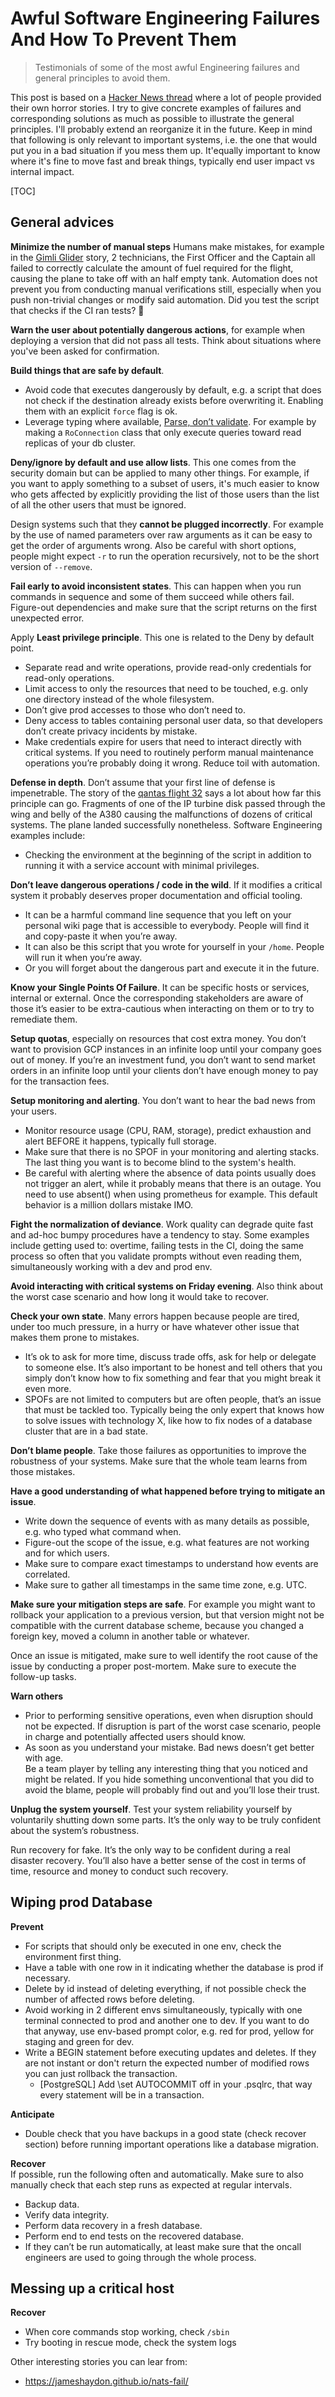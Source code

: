 # Awful Software Engineering Failures And How To Prevent Them

> Testimonials of some of the most awful Engineering failures and general principles to avoid them.

This post is based on a [Hacker News thread](https://news.ycombinator.com/item?id=38452959) where a lot of people provided their own horror stories.
I try to give concrete examples of failures and corresponding solutions as much as possible to illustrate the general principles.
I'll probably extend an reorganize it in the future. Keep in mind that following is only relevant to important systems, i.e. the one that would put you in a bad situation if you mess them up. It'equally important to know where it's fine to move fast and break things, typically end user impact vs internal impact.

[TOC]

## General advices

**Minimize the number of manual steps** Humans make mistakes, for example in the [Gimli Glider](https://en.wikipedia.org/wiki/Gimli_Glider#Miscalculation_during_fueling) story, 2 technicians, the First Officer and the Captain all failed to correctly calculate the amount of fuel required for the flight, causing the plane to take off with an half empty tank. Automation does not prevent you from conducting manual verifications still, especially when you push non-trivial changes or modify said automation.
Did you test the script that checks if the CI ran tests? 🤡

**Warn the user about potentially dangerous actions**, for example when deploying a version that did not pass all tests. Think about situations where you've been asked for confirmation.  

**Build things that are safe by default**.

* Avoid code that executes dangerously by default, e.g. a script that does not check if the destination already exists before overwriting it. Enabling them with an explicit `force` flag is ok.
* Leverage typing where available, [Parse, don’t validate](https://lexi-lambda.github.io/blog/2019/11/05/parse-don-t-validate/). For example by making a `RoConnection` class that only execute queries toward read replicas of your db cluster.  

**Deny/ignore by default and use allow lists**. This one comes from the security domain but can be applied to many other things.
For example, if you want to apply something to a subset of users, it's much easier to know who gets affected by explicitly providing the list of those users than the list of all the other users that must be ignored.  

Design systems such that they **cannot be plugged incorrectly**. For example by the use of named parameters over raw arguments as it can be easy to get the order of arguments wrong. Also be careful with short options, people might expect `-r` to run the operation recursively, not to be the short version of `--remove`.

**Fail early to avoid inconsistent states**. This can happen when you run commands in sequence and some of them succeed while others fail. Figure-out dependencies and make sure that the script returns on the first unexpected error.

Apply **Least privilege principle**. This one is related to the Deny by default point.

* Separate read and write operations, provide read-only credentials for read-only operations.
* Limit access to only the resources that need to be touched, e.g. only one directory instead of the whole filesystem.
* Don’t give prod accesses to those who don’t need to.
* Deny access to tables containing personal user data, so that developers don’t create privacy incidents by mistake.
* Make credentials expire for users that need to interact directly with critical systems. If you need to routinely perform manual maintenance operations you’re probably doing it wrong. Reduce toil with automation.  

**Defense in depth**. Don’t assume that your first line of defense is impenetrable. The story of the [qantas flight 32](https://admiralcloudberg.medium.com/a-matter-of-millimeters-the-story-of-qantas-flight-32-bdaa62dc98e7) says a lot about how far this principle can go. Fragments of one of the IP turbine disk passed through the wing and belly of the A380 causing the malfunctions of dozens of critical systems. The plane landed successfully nonetheless. Software Engineering examples include:  

* Checking the environment at the beginning of the script in addition to running it with a service account with minimal privileges.  

**Don’t leave dangerous operations / code in the wild**. If it modifies a critical system it probably deserves proper documentation and official tooling.

* It can be a harmful command line sequence that you left on your personal wiki page that is accessible to everybody. People will find it and copy-paste it when you’re away.
* It can also be this script that you wrote for yourself in your `/home`. People will run it when you’re away.
* Or you will forget about the dangerous part and execute it in the future.

**Know your Single Points Of Failure**. It can be specific hosts or services, internal or external. Once the corresponding stakeholders are aware of those it’s easier to be extra-cautious when interacting on them or to try to remediate them.  

**Setup quotas**, especially on resources that cost extra money. You don’t want to provision GCP instances in an infinite loop until your company goes out of money. If you’re an investment fund, you don’t want to send market orders in an infinite loop until your clients don’t have enough money to pay for the transaction fees.  

**Setup monitoring and alerting**. You don’t want to hear the bad news from your users.

* Monitor resource usage (CPU, RAM, storage), predict exhaustion and alert BEFORE it happens, typically full storage.
* Make sure that there is no SPOF in your monitoring and alerting stacks. The last thing you want is to become blind to the system's health.
* Be careful with alerting where the absence of data points usually does not trigger an alert, while it probably means that there is an outage. You need to use absent() when using prometheus for example. This default behavior is a million dollars mistake IMO.  

**Fight the normalization of deviance**. Work quality can degrade quite fast and ad-hoc bumpy procedures have a tendency to stay. Some examples include getting used to: overtime, failing tests in the CI, doing the same process so often that you validate prompts without even reading them, simultaneously working with a dev and prod env.  

**Avoid interacting with critical systems on Friday evening**. Also think about the worst case scenario and how long it would take to recover.  

**Check your own state**. Many errors happen because people are tired, under too much pressure, in a hurry or have whatever other issue that makes them prone to mistakes.

* It’s ok to ask for more time, discuss trade offs, ask for help or delegate to someone else. It’s also important to be honest and tell others that you simply don’t know how to fix something and fear that you might break it even more.
* SPOFs are not limited to computers but are often people, that’s an issue that must be tackled too. Typically being the only expert that knows how to solve issues with technology X, like how to fix nodes of a database cluster that are in a bad state.  

**Don’t blame people**. Take those failures as opportunities to improve the robustness of your systems. Make sure that the whole team learns from those mistakes.  

**Have a good understanding of what happened before trying to mitigate an issue**.

* Write down the sequence of events with as many details as possible, e.g. who typed what command when.
* Figure-out the scope of the issue, e.g. what features are not working and for which users.
* Make sure to compare exact timestamps to understand how events are correlated.
* Make sure to gather all timestamps in the same time zone, e.g. UTC.  

**Make sure your mitigation steps are safe**. For example you might want to rollback your application to a previous version, but that version might not be compatible with the current database scheme, because you changed a foreign key, moved a column in another table or whatever.  

Once an issue is mitigated, make sure to well identify the root cause of the issue by conducting a proper post-mortem. Make sure to execute the follow-up tasks.  

**Warn others**

* Prior to performing sensitive operations, even when disruption should not be expected. If disruption is part of the worst case scenario, people in charge and potentially affected users should know.
* As soon as you understand your mistake. Bad news doesn’t get better with age.  
Be a team player by telling any interesting thing that you noticed and might be related. If you hide something unconventional that you did to avoid the blame, people will probably find out and you’ll lose their trust.  

**Unplug the system yourself**. Test your system reliability yourself by voluntarily shutting down some parts. It’s the only way to be truly confident about the system’s robustness.  

Run recovery for fake. It’s the only way to be confident during a real disaster recovery. You’ll also have a better sense of the cost in terms of time, resource and money to conduct such recovery.  

## Wiping prod Database

**Prevent**

* For scripts that should only be executed in one env, check the environment first thing.
* Have a table with one row in it indicating whether the database is prod if necessary.
* Delete by id instead of deleting everything, if not possible check the number of affected rows before deleting.
* Avoid working in 2 different envs simultaneously, typically with one terminal connected to prod and another one to dev. If you want to do that anyway, use env-based prompt color, e.g. red for prod, yellow for staging and green for dev.
* Write a BEGIN statement before executing updates and deletes. If they are not instant or don't return the expected number of modified rows you can just rollback the transaction.
  - [PostgreSQL] Add \set AUTOCOMMIT off in your .psqlrc, that way every statement will be in a transaction.

**Anticipate**

* Double check that you have backups in a good state (check recover section) before running important operations like a database migration.

**Recover**  
If possible, run the following often and automatically. Make sure to also manually check that each step runs as expected at regular intervals.

* Backup data.
* Verify data integrity.
* Perform data recovery in a fresh database.
* Perform end to end tests on the recovered database.
* If they can’t be run automatically, at least make sure that the oncall engineers are used to going through the whole process.


## Messing up a critical host

**Recover**

* When core commands stop working, check `/sbin`
* Try booting in rescue mode, check the system logs


Other interesting stories you can lear from:

* <https://jameshaydon.github.io/nats-fail/>

